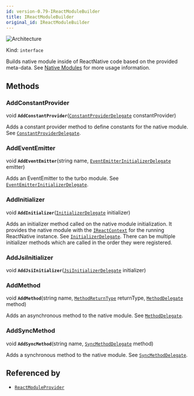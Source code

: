 ```yaml
---
id: version-0.79-IReactModuleBuilder
title: IReactModuleBuilder
original_id: IReactModuleBuilder
---
```


![Architecture](https://img.shields.io/badge/architecture-new_&_old-green)

Kind: `interface`

Builds native module inside of ReactNative code based on the provided meta-data.
See [Native Modules](native-modules) for more usage information.

## Methods
### AddConstantProvider
void **`AddConstantProvider`**([`ConstantProviderDelegate`](ConstantProviderDelegate) constantProvider)

Adds a constant provider method to define constants for the native module. See [`ConstantProviderDelegate`](ConstantProviderDelegate).

### AddEventEmitter
void **`AddEventEmitter`**(string name, [`EventEmitterInitializerDelegate`](EventEmitterInitializerDelegate) emitter)

Adds an EventEmitter to the turbo module. See [`EventEmitterInitializerDelegate`](EventEmitterInitializerDelegate).

### AddInitializer
void **`AddInitializer`**([`InitializerDelegate`](InitializerDelegate) initializer)

Adds an initializer method called on the native module initialization.
It provides the native module with the [`IReactContext`](IReactContext) for the running ReactNative instance. See [`InitializerDelegate`](InitializerDelegate).
There can be multiple initializer methods which are called in the order they were registered.

### AddJsiInitializer
void **`AddJsiInitializer`**([`JsiInitializerDelegate`](JsiInitializerDelegate) initializer)

### AddMethod
void **`AddMethod`**(string name, [`MethodReturnType`](MethodReturnType) returnType, [`MethodDelegate`](MethodDelegate) method)

Adds an asynchronous method to the native module. See [`MethodDelegate`](MethodDelegate).

### AddSyncMethod
void **`AddSyncMethod`**(string name, [`SyncMethodDelegate`](SyncMethodDelegate) method)

Adds a synchronous method to the native module. See [`SyncMethodDelegate`](SyncMethodDelegate).

## Referenced by
- [`ReactModuleProvider`](ReactModuleProvider)
